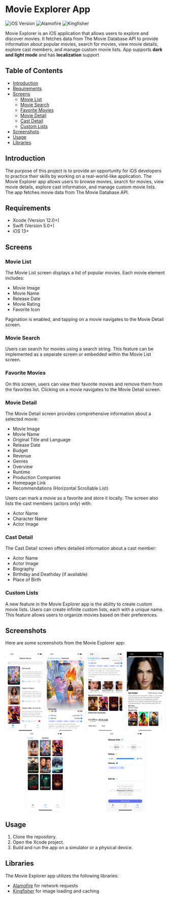 # Movie Explorer App

![iOS Version](https://img.shields.io/badge/iOS-13%2B-green.svg)
![Alamofire](https://img.shields.io/badge/Library-Alamofire-red.svg)
![Kingfisher](https://img.shields.io/badge/Library-Kingfisher-red.svg)

Movie Explorer is an iOS application that allows users to explore and discover movies. It fetches data from The Movie Database API to provide information about popular movies, search for movies, view movie details, explore cast members, and manage custom movie lists. App supports **dark and light mode** and has **localization** support

## Table of Contents
- [Introduction](#introduction)
- [Requirements](#requirements)
- [Screens](#screens)
  - [Movie List](#movie-list)
  - [Movie Search](#movie-search)
  - [Favorite Movies](#favorite-movies)
  - [Movie Detail](#movie-detail)
  - [Cast Detail](#cast-detail)
  - [Custom Lists](#custom-lists)
- [Screenshots](#screenshots)
- [Usage](#usage)
- [Libraries](#libraries)

## Introduction

The purpose of this project is to provide an opportunity for iOS developers to practice their skills by working on a real-world-like application. The Movie Explorer app allows users to browse movies, search for movies, view movie details, explore cast information, and manage custom movie lists. The app fetches movie data from The Movie Database API.

## Requirements

- Xcode (Version 12.0+)
- Swift (Version 5.0+)
- iOS 13+

## Screens

### Movie List

The Movie List screen displays a list of popular movies. Each movie element includes:

- Movie Image
- Movie Name
- Release Date
- Movie Rating
- Favorite Icon

Pagination is enabled, and tapping on a movie navigates to the Movie Detail screen.

### Movie Search

Users can search for movies using a search string. This feature can be implemented as a separate screen or embedded within the Movie List screen.

### Favorite Movies

On this screen, users can view their favorite movies and remove them from the favorites list. Clicking on a movie navigates to the Movie Detail screen.

### Movie Detail

The Movie Detail screen provides comprehensive information about a selected movie:

- Movie Image
- Movie Name
- Original Title and Language
- Release Date
- Budget
- Revenue
- Genres
- Overview
- Runtime
- Production Companies
- Homepage Link
- Recommendations (Horizontal Scrollable List)

Users can mark a movie as a favorite and store it locally. The screen also lists the cast members (actors only) with:

- Actor Name
- Character Name
- Actor Image

### Cast Detail

The Cast Detail screen offers detailed information about a cast member:

- Actor Name
- Actor Image
- Biography
- Birthday and Deathday (if available)
- Place of Birth

### Custom Lists

A new feature in the Movie Explorer app is the ability to create custom movie lists. Users can create infinite custom lists, each with a unique name. This feature allows users to organize movies based on their preferences.

## Screenshots

Here are some screenshots from the Movie Explorer app:

<div style="display: flex; justify-content: space-around; flex-wrap: wrap; margin: 20px 0;">
  <img src="/previews/main-screen.png" alt="Screenshot 1" style="width: 23%; max-width: 300px;">
  <img src="/previews/detail-screen-1.png" alt="Screenshot 2" style="width: 23%; max-width: 300px;">
  <img src="/previews/detail-screen-2.png" alt="Screenshot 3" style="width: 23%; max-width: 300px;">
  <img src="/previews/cast-screen.png" alt="Screenshot 4" style="width: 23%; max-width: 300px;">
  <img src="/previews/custom-list-screen.png" alt="Screenshot 5" style="width: 23%; max-width: 300px;">
  <img src="/previews/discover-screen.png" alt="Screenshot 6" style="width: 23%; max-width: 300px;">
</div>

## Usage

1. Clone the repository.
2. Open the Xcode project.
3. Build and run the app on a simulator or a physical device.

## Libraries

The Movie Explorer app utilizes the following libraries:

- [Alamofire](https://github.com/Alamofire/Alamofire) for network requests
- [Kingfisher](https://github.com/onevcat/Kingfisher) for image loading and caching

